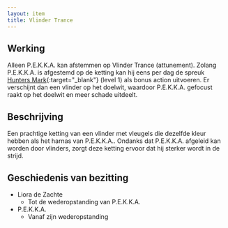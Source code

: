 ```yaml
---
layout: item
title: Vlinder Trance
---
```


## Werking
Alleen P.E.K.K.A. kan afstemmen op Vlinder Trance (attunement). Zolang P.E.K.K.A. is afgestemd op de ketting kan hij eens per dag de spreuk [Hunters Mark](https://www.dndbeyond.com/spells/2149-hunters-mark){:target="_blank"} (level 1) als bonus action uitvoeren. Er verschijnt dan een vlinder op het doelwit, waardoor P.E.K.K.A. gefocust raakt op het doelwit en meer schade uitdeelt.

## Beschrijving
Een prachtige ketting van een vlinder met vleugels die dezelfde kleur hebben als het harnas van P.E.K.K.A.. Ondanks dat P.E.K.K.A. afgeleid kan worden door vlinders, zorgt deze ketting ervoor dat hij sterker wordt in de strijd.

## Geschiedenis van bezitting
* Liora de Zachte
  * Tot de wederopstanding van P.E.K.K.A.
* P.E.K.K.A.
  * Vanaf zijn wederopstanding